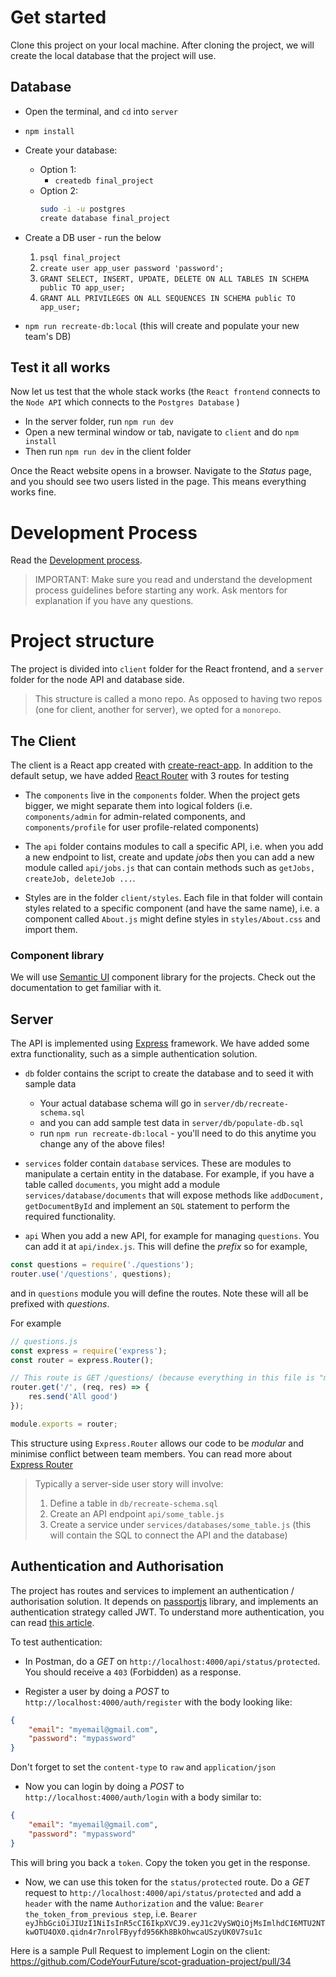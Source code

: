 # Get started

Clone this project on your local machine.
After cloning the project, we will create the local database that the project will use.

## Database

- Open the terminal, and `cd` into `server`
- `npm install`
- Create your database: 
    - Option 1:
        - `createdb final_project`
    - Option 2:
        ```bash
      sudo -i -u postgres
      create database final_project  
      ```
      
- Create a DB user - run the below 
    1. `psql final_project`
    2. `create user app_user password 'password';`
    3. `GRANT SELECT, INSERT, UPDATE, DELETE ON ALL TABLES IN SCHEMA public TO app_user;`
    4. `GRANT ALL PRIVILEGES ON ALL SEQUENCES IN SCHEMA public TO app_user;`

- `npm run recreate-db:local` (this will create and populate your new team's DB)

## Test it all works

Now let us test that the whole stack works (the `React frontend` connects to the `Node API` which connects to the `Postgres Database` )

- In the server folder, run `npm run dev`
- Open a new terminal window or tab, navigate to `client` and do `npm install`
- Then run `npm run dev` in the client folder

Once the React website opens in a browser. Navigate to the _Status_ page, and you should see two users listed in the page. This means everything works fine.

# Development Process
Read the [Development process](CONTRIBUTING.md).

> IMPORTANT: Make sure you read and understand the development process guidelines before starting any work. Ask mentors for explanation if you have any questions.

# Project structure

The project is divided into `client` folder for the React frontend, and a `server` folder for the node API and database side.

> This structure is called a mono repo. As opposed to having two repos (one for client, another for server), we opted for a `monorepo`.

## The Client

The client is a React app created with [create-react-app](https://create-react-app.dev/). In addition to the default setup, we have added [React Router](https://reacttraining.com/react-router/) with 3 routes for testing

- The `components` live in the `components` folder. When the project gets bigger, we might separate them into logical folders (i.e. `components/admin` for admin-related components, and `components/profile` for user profile-related components)

- The `api` folder contains modules to call a specific API, i.e. when you add a new endpoint to list, create and update _jobs_ then you can add a new module called `api/jobs.js` that can contain methods such as `getJobs, createJob, deleteJob ...`.

- Styles are in the folder `client/styles`. Each file in that folder will contain styles related to a specific component (and have the same name), i.e. a component called `About.js` might define styles in `styles/About.css` and import them.

### Component library

We will use [Semantic UI](https://react.semantic-ui.com/) component library for the projects. Check out the documentation to get familiar with it.

## Server

The API is implemented using [Express](https://expressjs.com/) framework. We have added some extra functionality, such as a simple authentication solution.

- `db` folder contains the script to create the database and to seed it with sample data
    - Your actual database schema will go in `server/db/recreate-schema.sql`
    - and you can add sample test data in `server/db/populate-db.sql`
    - run `npm run recreate-db:local` - you'll need to do this anytime you change any of the above files!

- `services` folder contain `database` services. These are modules to manipulate a certain entity in the database. For example, if you have a table called `documents`, you might add a module `services/database/documents` that will expose methods like `addDocument, getDocumentById` and implement an `SQL` statement to perform the required functionality.

- `api` When you add a new API, for example for managing `questions`. You can add it at `api/index.js`. This will define the _prefix_ so for example, 

```js
const questions = require('./questions');
router.use('/questions', questions);
```

and in `questions` module you will define the routes. Note these will all be prefixed with _questions_.

For example

```js
// questions.js
const express = require('express');
const router = express.Router();

// This route is GET /questions/ (because everything in this file is "mounted" on the prefix questions from the previous step)
router.get('/', (req, res) => {
    res.send('All good')
});

module.exports = router;
```

This structure using `Express.Router` allows our code to be _modular_ and minimise conflict between team members. You can read more about [Express Router](expressjs.com/en/guide/routing.html#express-router)

> Typically a server-side user story will involve:
> 1. Define a table in `db/recreate-schema.sql`
> 2. Create an API endpoint `api/some_table.js`
> 3. Create a service under `services/databases/some_table.js` (this will contain the SQL to connect the API and the database)


## Authentication and Authorisation

The project has routes and services to implement an authentication / authorisation solution. It depends on [passportjs](http://www.passportjs.org/) library, and implements an authentication strategy called JWT. To understand more authentication, you can read [this article](https://medium.com/front-end-weekly/learn-using-jwt-with-passport-authentication-9761539c4314).

To test authentication:

- In Postman, do a *GET* on `http://localhost:4000/api/status/protected`. You should receive a `403` (Forbidden) as a response.

- Register a user by doing a *POST* to `http://localhost:4000/auth/register` with the body looking like: 

```json
{
    "email": "myemail@gmail.com",
    "password": "mypassword"
}
```

Don't forget to set the `content-type` to `raw` and `application/json`

- Now you can login by doing a *POST* to `http://localhost:4000/auth/login` with a body similar to:

```json
{
    "email": "myemail@gmail.com",
    "password": "mypassword"
}
```

This will bring you back a `token`. Copy the token you get in the response.

- Now, we can use this token for the `status/protected` route. Do a *GET* request to `http://localhost:4000/api/status/protected` and add a `header` with the name `Authorization` and the value: `Bearer the_token_from_previous step`, i.e. `Bearer eyJhbGciOiJIUzI1NiIsInR5cCI6IkpXVCJ9.eyJ1c2VySWQiOjMsImlhdCI6MTU2NTkwOTU4OX0.qidn4r7nrolFByyfd956Kh8BkOhwcaUSzyUK0V7su1c`

Here is a sample Pull Request to implement Login on the client: https://github.com/CodeYourFuture/scot-graduation-project/pull/34
